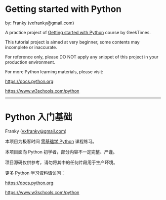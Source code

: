 # Getting started with Python
by: Franky ([vxfranky@gmail.com](mailto:vxfranky@gmail.com))

A practice project of [Getting started with Python](https://time.geekbang.org/course/intro/100008801) course by GeekTimes.

This tutorial project is aimed at very beginner, some contents may incomplete or inaccurate.

For reference only, please DO NOT apply any snippet of this project in your production environment.

For more Python learning materials, please visit: 

https://docs.python.org

https://www.w3schools.com/python

---

# Python 入门基础
Franky ([vxfranky@gmail.com](mailto:vxfranky@gmail.com))

本项目为极客时间 [零基础学 Python](https://time.geekbang.org/course/intro/100008801) 课程练习。

本项目面向 Python 初学者，部分内容不一定完整、严谨。

项目源码仅供参考，请勿将其中的任何片段用于生产环境。

更多 Python 学习资料请访问：

https://docs.python.org

https://www.w3schools.com/python
